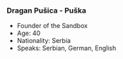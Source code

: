 ### Dragan Pušica - Puška
+ Founder of the Sandbox
+ Age: 40
+ Nationality: Serbia
+ Speaks: Serbian, German, English


